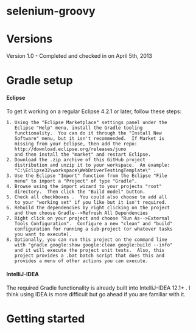 selenium-groovy
===============

Versions
===============
Version 1.0 - Completed and checked in on April 5th, 2013

Gradle setup
===============
#### Eclipse
To get it working on a regular Eclipse 4.2.1 or later, follow these steps:
 
    1. Using the "Eclipse Marketplace" settings panel under the 
       Eclipse "Help" menu, install the Gradle tooling 
       functionality.  You can do it through the "Install New
       Software" menu, but it isn't recommended.  If Market is
       missing from your Eclipse, then add the repo:
       http://download.eclipse.org/releases/juno
       and then install the "market" and restart Eclipse.
    2. Download the .zip archive of this GitHub project 
       distribution and unzip it to your workspace.  An example:
       "C:\Eclipse32\workspace\WebDriverTestingTemplate\" .
    3. Use the Eclipse "Import" function from the Eclipse "File
       menu" to import a "Project" of type "Gradle".
    4. Browse using the import wizard to your projects "root" 
       directory.  Then click the "Build model" button.
    5. Check all checkboxes .  You could also choose to add all 
       to your "working set" if you like but it isn't required.
    6. Rebuild the dependencies by right clicking on the project
       and then choose Gradle-->Refresh All Dependencies
    7. Right click on your project and choose "Run As-->External
       Tools Configuration".  Configure a new "clean" and "build"
       configuration for running a sub-project (or whatever tasks
       you want to execute).
    8. Optionally, you can run this project on the command line
       with "gradle google:show google:clean google:build --info" 
       and it will execute the project unit tests.  Also, this 
       project provides a .bat batch script that does this and
       provides a menu of other actions you can execute.

#### IntelliJ-IDEA
The required Gradle functionality is already built into IntelliJ-IDEA 12.1+ .  I think using IDEA is more difficult
but go ahead if you are familiar with it. 


Getting started
===============

